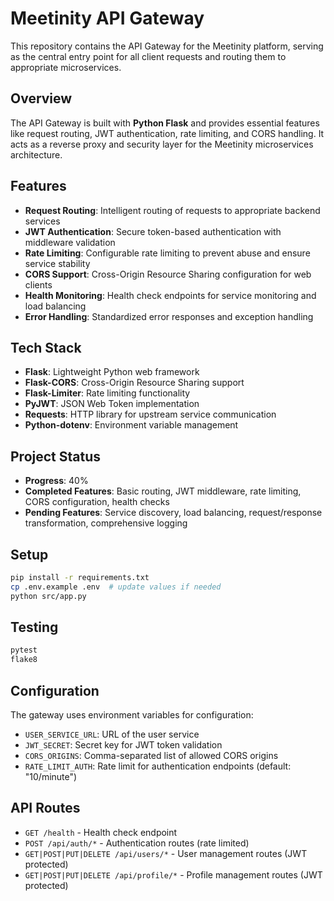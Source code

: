 # Meetinity API Gateway

This repository contains the API Gateway for the Meetinity platform, serving as the central entry point for all client requests and routing them to appropriate microservices.

## Overview

The API Gateway is built with **Python Flask** and provides essential features like request routing, JWT authentication, rate limiting, and CORS handling. It acts as a reverse proxy and security layer for the Meetinity microservices architecture.

## Features

- **Request Routing**: Intelligent routing of requests to appropriate backend services
- **JWT Authentication**: Secure token-based authentication with middleware validation
- **Rate Limiting**: Configurable rate limiting to prevent abuse and ensure service stability
- **CORS Support**: Cross-Origin Resource Sharing configuration for web clients
- **Health Monitoring**: Health check endpoints for service monitoring and load balancing
- **Error Handling**: Standardized error responses and exception handling

## Tech Stack

- **Flask**: Lightweight Python web framework
- **Flask-CORS**: Cross-Origin Resource Sharing support
- **Flask-Limiter**: Rate limiting functionality
- **PyJWT**: JSON Web Token implementation
- **Requests**: HTTP library for upstream service communication
- **Python-dotenv**: Environment variable management

## Project Status

- **Progress**: 40%
- **Completed Features**: Basic routing, JWT middleware, rate limiting, CORS configuration, health checks
- **Pending Features**: Service discovery, load balancing, request/response transformation, comprehensive logging

## Setup

```bash
pip install -r requirements.txt
cp .env.example .env  # update values if needed
python src/app.py
```

## Testing

```bash
pytest
flake8
```

## Configuration

The gateway uses environment variables for configuration:

- `USER_SERVICE_URL`: URL of the user service
- `JWT_SECRET`: Secret key for JWT token validation
- `CORS_ORIGINS`: Comma-separated list of allowed CORS origins
- `RATE_LIMIT_AUTH`: Rate limit for authentication endpoints (default: "10/minute")

## API Routes

- `GET /health` - Health check endpoint
- `POST /api/auth/*` - Authentication routes (rate limited)
- `GET|POST|PUT|DELETE /api/users/*` - User management routes (JWT protected)
- `GET|POST|PUT|DELETE /api/profile/*` - Profile management routes (JWT protected)
